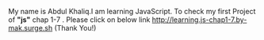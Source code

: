 My name is Abdul Khaliq.I am learning JavaScript. 
To check my first Project of  <b>"js"</b> chap 1-7 . Please click on below link
 http://learning.js-chap1-7.by-mak.surge.sh
                                                        (Thank You!)

